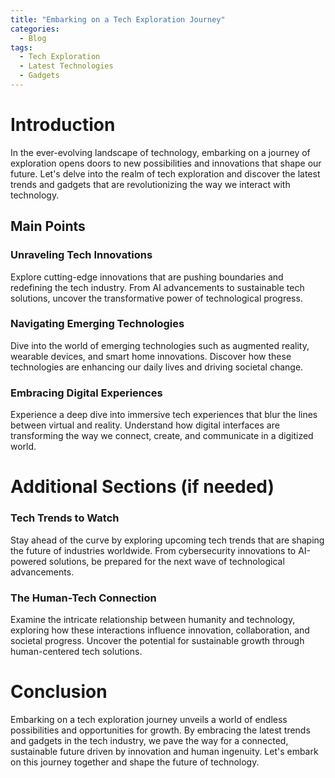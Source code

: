 ```yaml
---
title: "Embarking on a Tech Exploration Journey"
categories:
  - Blog
tags:
  - Tech Exploration
  - Latest Technologies
  - Gadgets
---
```


# Introduction
In the ever-evolving landscape of technology, embarking on a journey of exploration opens doors to new possibilities and innovations that shape our future. Let's delve into the realm of tech exploration and discover the latest trends and gadgets that are revolutionizing the way we interact with technology.

## Main Points
### Unraveling Tech Innovations
Explore cutting-edge innovations that are pushing boundaries and redefining the tech industry. From AI advancements to sustainable tech solutions, uncover the transformative power of technological progress.

### Navigating Emerging Technologies
Dive into the world of emerging technologies such as augmented reality, wearable devices, and smart home innovations. Discover how these technologies are enhancing our daily lives and driving societal change.

### Embracing Digital Experiences
Experience a deep dive into immersive tech experiences that blur the lines between virtual and reality. Understand how digital interfaces are transforming the way we connect, create, and communicate in a digitized world.

# Additional Sections (if needed)
### Tech Trends to Watch
Stay ahead of the curve by exploring upcoming tech trends that are shaping the future of industries worldwide. From cybersecurity innovations to AI-powered solutions, be prepared for the next wave of technological advancements.

### The Human-Tech Connection
Examine the intricate relationship between humanity and technology, exploring how these interactions influence innovation, collaboration, and societal progress. Uncover the potential for sustainable growth through human-centered tech solutions.

# Conclusion
Embarking on a tech exploration journey unveils a world of endless possibilities and opportunities for growth. By embracing the latest trends and gadgets in the tech industry, we pave the way for a connected, sustainable future driven by innovation and human ingenuity. Let's embark on this journey together and shape the future of technology.